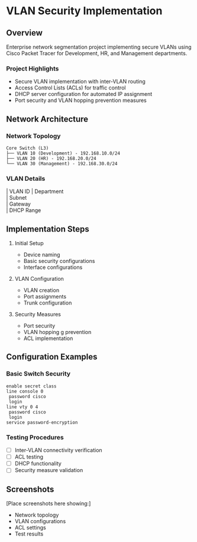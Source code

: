 # VLAN Security Implementation
## Overview
Enterprise network segmentation project implementing secure VLANs using Cisco Packet Tracer for Development, HR, and Management departments.

### Project Highlights
- Secure VLAN implementation with inter-VLAN routing
- Access Control Lists (ACLs) for traffic control
- DHCP server configuration for automated IP assignment
- Port security and VLAN hopping prevention measures

## Network Architecture
### Network Topology
```
Core Switch (L3) 
├── VLAN 10 (Development) - 192.168.10.0/24
├── VLAN 20 (HR) - 192.168.20.0/24
└── VLAN 30 (Management) - 192.168.30.0/24
```

### VLAN Details
|
 VLAN ID 
|
Department  
|
 Subnet           
|
 Gateway        
|
 DHCP Range     
## Implementation Steps
1. Initial Setup
   - Device naming
   - Basic security configurations
   - Interface configurations

2. VLAN Configuration
   - VLAN creation
   - Port assignments
   - Trunk configuration

3. Security Measures
   - Port security
   - VLAN hopping g prevention
   - ACL implementation

## Configuration Examples
### Basic Switch Security
```cisco
enable secret class
line console 0
 password cisco
 login
line vty 0 4
 password cisco
 login
service password-encryption
```

### Testing Procedures
- [ ] Inter-VLAN connectivity verification
- [ ] ACL testing
- [ ] DHCP functionality
- [ ] Security measure validation

## Screenshots
[Place screenshots here showing:]
- Network topology
- VLAN configurations
- ACL settings
- Test results
